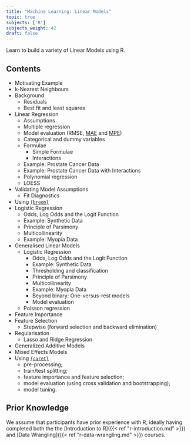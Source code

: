```yaml
---
title: "Machine Learning: Linear Models"
topic: true
subjects: ['R']
subjects_weight: 42
draft: false
---
```


<!--
	http://www.quantide.com/winter-courses-opening-r-data-science-statistics-data-science/
-->

Learn to build a variety of Linear Models using R.

## Contents

- Motivating Example
- k-Nearest Neighbours
- Background
	- Residuals
	- Best fit and least squares
- Linear Regression
	* Assumptions 
	* Multiple regression
	* Model evaluation (RMSE, [MAE](https://en.wikipedia.org/wiki/Mean_absolute_error) and [MPE](https://en.wikipedia.org/wiki/Mean_percentage_error))
	* Categorical and dummy variables
	* Formulae
		* Simple Formulae
		* Interactions
	* Example: Prostate Cancer Data
	* Example: Prostate Cancer Data with Interactions
	* Polynomial regression
	* LOESS
- Validating Model Assumptions
	* Fit Diagnostics
- Using [`{broom}`](https://github.com/tidyverse/broom)
- Logistic Regression
	* Odds, Log Odds and the Logit Function
	* Example: Synthetic Data
	* Principle of Parsimony
	* Multicollinearity
	* Example: Myopia Data
- Generalised Linear Models
	- Logistic Regression
		* Odds, Log Odds and the Logit Function
		* Example: Synthetic Data
		- Thresholding and classification
		* Principle of Parsimony
		* Multicollinearity
		* Example: Myopia Data
		- Beyond binary: One-versus-rest models
		- Model evaluation
	- Poisson regression
- Feature Importance
- Feature Selection
  	* Stepwise (forward selection and backward elimination)
- Regularisation
	* Lasso and Ridge Regression
- Generalized Additive Models
- Mixed Effects Models
- Using [`{caret}`](http://topepo.github.io/caret/index.html)
	* pre-processing;
	* train/test splitting;
	* feature importance and feature selection;
	* model evaluation (using cross validation and bootstrapping);
	* model tuning.

## Prior Knowledge

We assume that participants have prior experience with R, ideally having completed both the the [Introduction to R]({{< ref "r-introduction.md" >}}) and [Data Wrangling]({{< ref "r-data-wrangling.md" >}}) courses.
